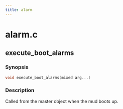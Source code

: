 ```yaml
---
title: alarm
---
```

# alarm.c

## execute_boot_alarms

### Synopsis

```c
void execute_boot_alarms(mixed arg...)
```

### Description

Called from the master object when the mud boots up.

